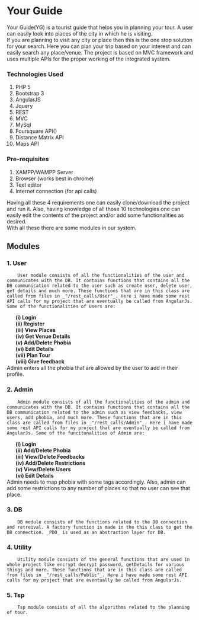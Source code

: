 # Your Guide
Your Guide(YG) is a tourist guide that helps you in planning your tour. A user can easily look into places of the city in which he is visiting.<br>
If you are planning to visit any city or place then this is the one stop solution for your search. Here you can plan your trip based on your interest and can easily search any place/venue. The project is based on MVC framework and uses multiple APIs for the proper working of the integrated system.<br>

### Technologies Used
1. PHP 5
2. Bootstrap 3
3. AngularJS
4. Jquery
5. REST
6. MVC
7. MySql
8. Foursquare API()
9. Distance Matrix API
10. Maps API

### Pre-requisites
1. XAMPP/WAMPP Server
2. Browser (works best in chrome)
3. Text editor
4. Internet connection (for api calls)

Having all these 4 requirements one can easily clone/download the project and run it. Also, having knowledge of all those 10 technologies one can easily edit the contents of the project and/or add some functionalities as desired.<br>
With all these there are some modules in our system.

## Modules
### 1. User
		User module consists of all the functionalities of the user and communicates with the DB. It contains functions that contains all the DB communication related to the user such as create user, delete user, get details and much more. These functions that are in this class are called from files in _"/rest_calls/User"_. Here i have made some rest API calls for my project that are eventually be called from AngularJs. Some of the functionalities of Users are:
&nbsp;&nbsp;&nbsp;&nbsp;&nbsp;&nbsp;**(i) Login<br>**
&nbsp;&nbsp;&nbsp;&nbsp;&nbsp;&nbsp;**(ii) Register<br>**
&nbsp;&nbsp;&nbsp;&nbsp;&nbsp;&nbsp;**(iii) View Places<br>**
&nbsp;&nbsp;&nbsp;&nbsp;&nbsp;&nbsp;**(iv) Get Venue Details<br>**
&nbsp;&nbsp;&nbsp;&nbsp;&nbsp;&nbsp;**(v) Add/Delete Phobia<br>**
&nbsp;&nbsp;&nbsp;&nbsp;&nbsp;&nbsp;**(vi) Edit Details<br>**
&nbsp;&nbsp;&nbsp;&nbsp;&nbsp;&nbsp;**(vii) Plan Tour<br>**
&nbsp;&nbsp;&nbsp;&nbsp;&nbsp;&nbsp;**(viii) Give feedback<br>**
		Admin enters all the phobia that are allowed by the user to add in their profile.

### 2. Admin
		Admin module consists of all the functionalities of the admin and communicates with the DB. It contains functions that contains all the DB communication related to the admin such as view feedbacks, view users, add phobia, and much more. These functions that are in this class are called from files in _"/rest_calls/Admin"_. Here i have made some rest API calls for my project that are eventually be called from AngularJs. Some of the funcitonalities of Admin are:
&nbsp;&nbsp;&nbsp;&nbsp;&nbsp;&nbsp;**(i) Login**<br>
&nbsp;&nbsp;&nbsp;&nbsp;&nbsp;&nbsp;**(ii) Add/Delete Phobia**<br>
&nbsp;&nbsp;&nbsp;&nbsp;&nbsp;&nbsp;**(iii) View/Delete Feedbacks**<br>
&nbsp;&nbsp;&nbsp;&nbsp;&nbsp;&nbsp;**(iv) Add/Delete Restrictions**<br>
&nbsp;&nbsp;&nbsp;&nbsp;&nbsp;&nbsp;**(v) View/Delete Users**<br>
&nbsp;&nbsp;&nbsp;&nbsp;&nbsp;&nbsp;**(vi) Edit Details**<br>
		Admin needs to map phobia with some tags accordingly. Also, admin can add some restrictions to any number of places so that no user can see that place.

### 3. DB
		DB module consists of the functions related to the DB connection and retreival. A factory function is made in the this class to get the DB connection. _PDO_ is used as an abstraction layer for DB.

### 4. Utility
		Utility module consists of the general functions that are used in whole project like encrypt decrypt password, getDetails for various things and more. These functions that are in this class are called from files in _"/rest_calls/Public"_. Here i have made some rest API calls for my project that are eventually be called from AngularJs.

### 5. Tsp
		Tsp module consists of all the algorithms related to the planning of tour.